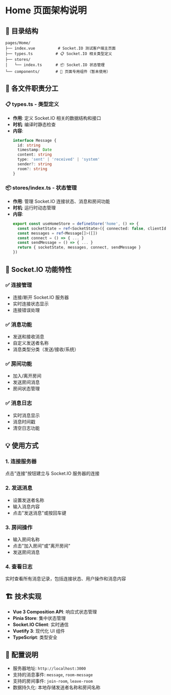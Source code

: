 # Home 页面架构说明

## 📁 目录结构

```
pages/Home/
├── index.vue          # Socket.IO 测试客户端主页面
├── types.ts          # 📋 Socket.IO 相关类型定义
├── stores/
│   └── index.ts      # 📦 Socket.IO 状态管理
└── components/       # 🧩 页面专用组件（暂未使用）
```

## 🎯 各文件职责分工

### 📋 types.ts - 类型定义

- **作用**: 定义 Socket.IO 相关的数据结构和接口
- **时机**: 编译时静态检查
- **内容**:
  ```typescript
  interface Message {
    id: string
    timestamp: Date
    content: string
    type: 'sent' | 'received' | 'system'
    sender?: string
    room?: string
  }
  ```

### 📦 stores/index.ts - 状态管理

- **作用**: 管理 Socket.IO 连接状态、消息和房间功能
- **时机**: 运行时动态管理
- **内容**:
  ```typescript
  export const useHomeStore = defineStore('home', () => {
    const socketState = ref<SocketState>({ connected: false, clientId: null, currentRoom: null })
    const messages = ref<Message[]>([])
    const connect = () => { ... }
    const sendMessage = () => { ... }
    return { socketState, messages, connect, sendMessage }
  })
  ```

## 🚀 Socket.IO 功能特性

### ✅ 连接管理
- 连接/断开 Socket.IO 服务器
- 实时连接状态显示
- 连接错误处理

### ✅ 消息功能
- 发送和接收消息
- 自定义发送者名称
- 消息类型分类（发送/接收/系统）

### ✅ 房间功能
- 加入/离开房间
- 发送房间消息
- 房间状态管理

### ✅ 消息日志
- 实时消息显示
- 消息时间戳
- 清空日志功能

## 💡 使用方式

### 1. 连接服务器
点击"连接"按钮建立与 Socket.IO 服务器的连接

### 2. 发送消息
- 设置发送者名称
- 输入消息内容
- 点击"发送消息"或按回车键

### 3. 房间操作
- 输入房间名称
- 点击"加入房间"或"离开房间"
- 发送房间消息

### 4. 查看日志
实时查看所有消息记录，包括连接状态、用户操作和消息内容

## 🏗️ 技术实现

- **Vue 3 Composition API**: 响应式状态管理
- **Pinia Store**: 集中状态管理
- **Socket.IO Client**: 实时通信
- **Vuetify 3**: 现代化 UI 组件
- **TypeScript**: 类型安全

## 🔧 配置说明

- 服务器地址: `http://localhost:3000`
- 支持的消息事件: `message`, `room-message`
- 支持的房间事件: `join-room`, `leave-room`
- 数据持久化: 本地存储发送者名称和房间名称
